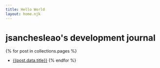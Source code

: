 ```yaml
---
title: Hello World
layout: home.njk
---
```


# jsanchesleao's development journal

{% for post in collections.pages %}
- [{{post.data.title}}]({{post.url}})
{% endfor %}
